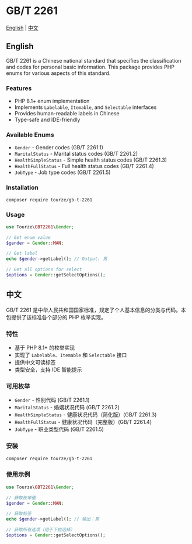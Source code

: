 # GB/T 2261

[English](#english) | [中文](#中文)

## English

GB/T 2261 is a Chinese national standard that specifies the classification and codes for personal basic information. This package provides PHP enums for various aspects of this standard.

### Features

- PHP 8.1+ enum implementation
- Implements `Labelable`, `Itemable`, and `Selectable` interfaces
- Provides human-readable labels in Chinese
- Type-safe and IDE-friendly

### Available Enums

- `Gender` - Gender codes (GB/T 2261.1)
- `MaritalStatus` - Marital status codes (GB/T 2261.2)
- `HealthSimpleStatus` - Simple health status codes (GB/T 2261.3)
- `HealthFullStatus` - Full health status codes (GB/T 2261.4)
- `JobType` - Job type codes (GB/T 2261.5)

### Installation

```bash
composer require tourze/gb-t-2261
```

### Usage

```php
use Tourze\GBT2261\Gender;

// Get enum value
$gender = Gender::MAN;

// Get label
echo $gender->getLabel(); // Output: 男

// Get all options for select
$options = Gender::getSelectOptions();
```

## 中文

GB/T 2261 是中华人民共和国国家标准，规定了个人基本信息的分类与代码。本包提供了该标准各个部分的 PHP 枚举实现。

### 特性

- 基于 PHP 8.1+ 的枚举实现
- 实现了 `Labelable`、`Itemable` 和 `Selectable` 接口
- 提供中文可读标签
- 类型安全，支持 IDE 智能提示

### 可用枚举

- `Gender` - 性别代码 (GB/T 2261.1)
- `MaritalStatus` - 婚姻状况代码 (GB/T 2261.2)
- `HealthSimpleStatus` - 健康状况代码（简化版）(GB/T 2261.3)
- `HealthFullStatus` - 健康状况代码（完整版）(GB/T 2261.4)
- `JobType` - 职业类型代码 (GB/T 2261.5)

### 安装

```bash
composer require tourze/gb-t-2261
```

### 使用示例

```php
use Tourze\GBT2261\Gender;

// 获取枚举值
$gender = Gender::MAN;

// 获取标签
echo $gender->getLabel(); // 输出：男

// 获取所有选项（用于下拉选择）
$options = Gender::getSelectOptions();
```
